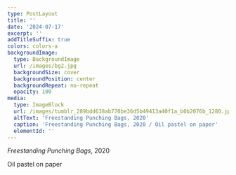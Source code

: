```yaml
---
type: PostLayout
title: ''
date: '2024-07-17'
excerpt: ''
addTitleSuffix: true
colors: colors-a
backgroundImage:
  type: BackgroundImage
  url: /images/bg2.jpg
  backgroundSize: cover
  backgroundPosition: center
  backgroundRepeat: no-repeat
  opacity: 100
media:
  type: ImageBlock
  url: /images/tumblr_289bdd638ab770be36d5b49413a40f1a_b0b2076b_1280.jpg
  altText: 'Freestanding Punching Bags, 2020'
  caption: 'Freestanding Punching Bags, 2020 / Oil pastel on paper'
  elementId: ''
---
```

*Freestanding Punching Bags*, 2020

Oil pastel on paper

